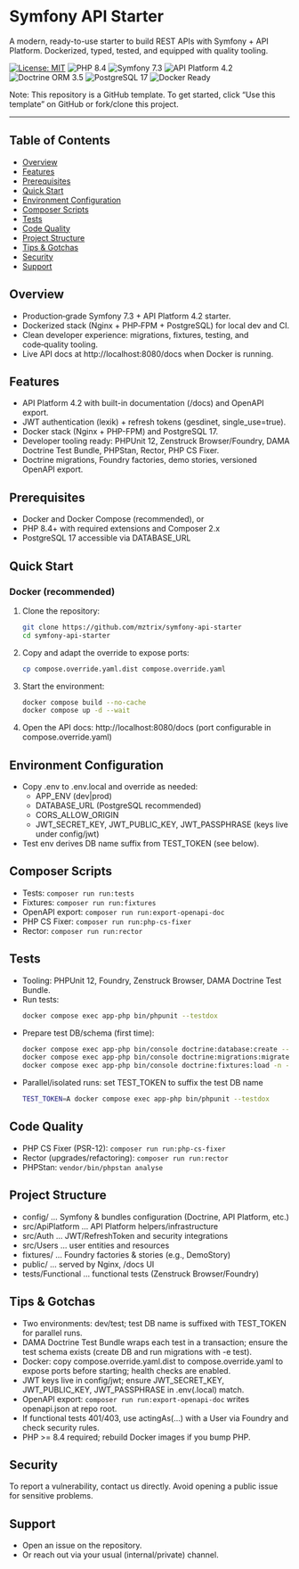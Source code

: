 # Symfony API Starter

A modern, ready-to-use starter to build REST APIs with Symfony + API Platform. Dockerized, typed, tested, and equipped with quality tooling.

[![License: MIT](https://img.shields.io/badge/License-MIT-green)](https://opensource.org/licenses/MIT)
![PHP 8.4](https://img.shields.io/badge/PHP-8.4-777bb3?logo=php&logoColor=white)
![Symfony 7.3](https://img.shields.io/badge/Symfony-7.3-black?logo=symfony)
![API Platform 4.2](https://img.shields.io/badge/API%20Platform-4.2-3849D4?logo=apiplatform&logoColor=white)
![Doctrine ORM 3.5](https://img.shields.io/badge/Doctrine%20ORM-3.5-f57600)
![PostgreSQL 17](https://img.shields.io/badge/PostgreSQL-17-336791?logo=postgresql&logoColor=white)
![Docker Ready](https://img.shields.io/badge/Docker-ready-2496ED?logo=docker&logoColor=white)


Note: This repository is a GitHub template. To get started, click “Use this template” on GitHub or fork/clone this project.


---

## Table of Contents
- [Overview](#overview)
- [Features](#features)
- [Prerequisites](#prerequisites)
- [Quick Start](#quick-start)
- [Environment Configuration](#environment-configuration)
- [Composer Scripts](#composer-scripts)
- [Tests](#tests)
- [Code Quality](#code-quality)
- [Project Structure](#project-structure)
- [Tips & Gotchas](#tips--gotchas)
- [Security](#security)
- [Support](#support)

## Overview
- Production‑grade Symfony 7.3 + API Platform 4.2 starter.
- Dockerized stack (Nginx + PHP‑FPM + PostgreSQL) for local dev and CI.
- Clean developer experience: migrations, fixtures, testing, and code‑quality tooling.
- Live API docs at http://localhost:8080/docs when Docker is running.

## Features
- API Platform 4.2 with built-in documentation (/docs) and OpenAPI export.
- JWT authentication (lexik) + refresh tokens (gesdinet, single_use=true).
- Docker stack (Nginx + PHP-FPM) and PostgreSQL 17.
- Developer tooling ready: PHPUnit 12, Zenstruck Browser/Foundry, DAMA Doctrine Test Bundle, PHPStan, Rector, PHP CS Fixer.
- Doctrine migrations, Foundry factories, demo stories, versioned OpenAPI export.

## Prerequisites
- Docker and Docker Compose (recommended), or
- PHP 8.4+ with required extensions and Composer 2.x
- PostgreSQL 17 accessible via DATABASE_URL

## Quick Start

### Docker (recommended)
1. Clone the repository:
   ```bash
   git clone https://github.com/mztrix/symfony-api-starter
   cd symfony-api-starter
   ```
2. Copy and adapt the override to expose ports:
   ```bash
   cp compose.override.yaml.dist compose.override.yaml
   ```
3. Start the environment:
   ```bash
   docker compose build --no-cache
   docker compose up -d --wait
   ```
4. Open the API docs: http://localhost:8080/docs (port configurable in compose.override.yaml)

## Environment Configuration
- Copy .env to .env.local and override as needed:
  - APP_ENV (dev|prod)
  - DATABASE_URL (PostgreSQL recommended)
  - CORS_ALLOW_ORIGIN
  - JWT_SECRET_KEY, JWT_PUBLIC_KEY, JWT_PASSPHRASE (keys live under config/jwt)
- Test env derives DB name suffix from TEST_TOKEN (see below).


## Composer Scripts
- Tests: `composer run run:tests`
- Fixtures: `composer run run:fixtures`
- OpenAPI export: `composer run run:export-openapi-doc`
- PHP CS Fixer: `composer run run:php-cs-fixer`
- Rector: `composer run run:rector`


## Tests
- Tooling: PHPUnit 12, Foundry, Zenstruck Browser, DAMA Doctrine Test Bundle.
- Run tests:
  ```bash
  docker compose exec app-php bin/phpunit --testdox
  ```
- Prepare test DB/schema (first time):
  ```bash
  docker compose exec app-php bin/console doctrine:database:create --if-not-exists -e test
  docker compose exec app-php bin/console doctrine:migrations:migrate -n -e test
  docker compose exec app-php bin/console doctrine:fixtures:load -n -e test  # optional
  ```
- Parallel/isolated runs: set TEST_TOKEN to suffix the test DB name
  ```bash
  TEST_TOKEN=A docker compose exec app-php bin/phpunit --testdox
  ```

## Code Quality
- PHP CS Fixer (PSR-12): `composer run run:php-cs-fixer`
- Rector (upgrades/refactoring): `composer run run:rector`
- PHPStan: `vendor/bin/phpstan analyse`

## Project Structure
- config/ … Symfony & bundles configuration (Doctrine, API Platform, etc.)
- src/ApiPlatform … API Platform helpers/infrastructure
- src/Auth … JWT/RefreshToken and security integrations
- src/Users … user entities and resources
- fixtures/ … Foundry factories & stories (e.g., DemoStory)
- public/ … served by Nginx, /docs UI
- tests/Functional … functional tests (Zenstruck Browser/Foundry)

## Tips & Gotchas
- Two environments: dev/test; test DB name is suffixed with TEST_TOKEN for parallel runs.
- DAMA Doctrine Test Bundle wraps each test in a transaction; ensure the test schema exists (create DB and run migrations with -e test).
- Docker: copy compose.override.yaml.dist to compose.override.yaml to expose ports before starting; health checks are enabled.
- JWT keys live in config/jwt; ensure JWT_SECRET_KEY, JWT_PUBLIC_KEY, JWT_PASSPHRASE in .env(.local) match.
- OpenAPI export: `composer run run:export-openapi-doc` writes openapi.json at repo root.
- If functional tests 401/403, use actingAs(...) with a User via Foundry and check security rules.
- PHP >= 8.4 required; rebuild Docker images if you bump PHP.

## Security
To report a vulnerability, contact us directly. Avoid opening a public issue for sensitive problems.

## Support
- Open an issue on the repository.
- Or reach out via your usual (internal/private) channel.
